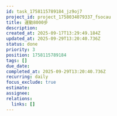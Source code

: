 ```yaml
---
id: task_1758115789184_jz9oj7
project_id: project_1758034079337_fsocau
title: 運動8000步
description: 
created_at: 2025-09-17T13:29:49.184Z
updated_at: 2025-09-29T13:20:40.736Z
status: done
priority: 3
position: 1758115789184
tags: []
due_date: 
completed_at: 2025-09-29T13:20:40.736Z
recurring: daily
focus_exclude: true
estimate: 
assignee: 
relations:
  links: []
---
```


















